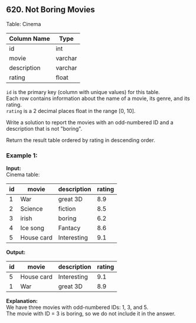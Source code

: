 ## 620. Not Boring Movies

Table: Cinema

| Column Name | Type     |
|-------------|----------|
| id          | int      |
| movie       | varchar  |
| description | varchar  |
| rating      | float    |

`id` is the primary key (column with unique values) for this table.  
Each row contains information about the name of a movie, its genre, and its rating.  
`rating` is a 2 decimal places float in the range [0, 10].

Write a solution to report the movies with an odd-numbered ID and a description that is not "boring".

Return the result table ordered by rating in descending order.

### Example 1:

**Input:**  
Cinema table:

| id  | movie      | description | rating |
|-----|------------|-------------|--------|
| 1   | War        | great 3D    | 8.9    |
| 2   | Science    | fiction     | 8.5    |
| 3   | irish      | boring      | 6.2    |
| 4   | Ice song   | Fantacy     | 8.6    |
| 5   | House card | Interesting | 9.1    |

**Output:**

| id  | movie      | description | rating |
|-----|------------|-------------|--------|
| 5   | House card | Interesting | 9.1    |
| 1   | War        | great 3D    | 8.9    |

**Explanation:**  
We have three movies with odd-numbered IDs: 1, 3, and 5.  
The movie with ID = 3 is boring, so we do not include it in the answer.
